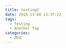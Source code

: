 ```yaml
---
title: testing2
date: 2016-11-08 13:37:22
tags:
  - Testing
  - Another Tag
categories:
  - 测试
---
```

